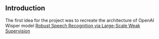 ## Introduction 
The first idea for the project was to recreate the architecture of OpenAI Wisper model <a href="https://cdn.openai.com/papers/whisper.pdf" target="_blank">Robust Speech Recognition via Large-Scale Weak Supervision<a>
